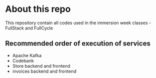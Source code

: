 # About this repo

This repository contain all codes used in the immersion week classes - FullStack and FullCycle

## Recommended order of execution of services

* Apache Kafka
* Codebank
* Store backend and frontend
* invoices backend and frontend
